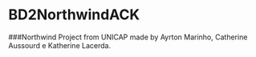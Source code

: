 # BD2NorthwindACK

###Northwind Project from UNICAP made by Ayrton Marinho, Catherine Aussourd e Katherine Lacerda.
